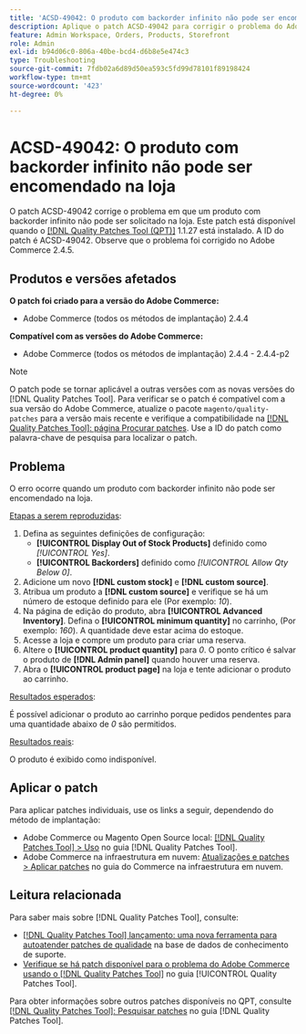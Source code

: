 ```yaml
---
title: 'ACSD-49042: O produto com backorder infinito não pode ser encomendado na loja'
description: Aplique o patch ACSD-49042 para corrigir o problema do Adobe Commerce em que um produto com backorder infinito não pode ser solicitado na loja.
feature: Admin Workspace, Orders, Products, Storefront
role: Admin
exl-id: b94d06c0-806a-40be-bcd4-d6b8e5e474c3
type: Troubleshooting
source-git-commit: 7fdb02a6d89d50ea593c5fd99d78101f89198424
workflow-type: tm+mt
source-wordcount: '423'
ht-degree: 0%

---
```


# ACSD-49042: O produto com backorder infinito não pode ser encomendado na loja

O patch ACSD-49042 corrige o problema em que um produto com backorder infinito não pode ser solicitado na loja. Este patch está disponível quando o [[!DNL Quality Patches Tool (QPT)]](https://experienceleague.adobe.com/pt-br/docs/commerce-operations/tools/quality-patches-tool/quality-patches-tool-to-self-serve-quality-patches) 1.1.27 está instalado. A ID do patch é ACSD-49042. Observe que o problema foi corrigido no Adobe Commerce 2.4.5.

## Produtos e versões afetados

**O patch foi criado para a versão do Adobe Commerce:**

* Adobe Commerce (todos os métodos de implantação) 2.4.4

**Compatível com as versões do Adobe Commerce:**

* Adobe Commerce (todos os métodos de implantação) 2.4.4 - 2.4.4-p2

>[!NOTE]
>
>O patch pode se tornar aplicável a outras versões com as novas versões do [!DNL Quality Patches Tool]. Para verificar se o patch é compatível com a sua versão do Adobe Commerce, atualize o pacote `magento/quality-patches` para a versão mais recente e verifique a compatibilidade na [[!DNL Quality Patches Tool]: página Procurar patches](https://experienceleague.adobe.com/tools/commerce-quality-patches/index.html?lang=pt-BR). Use a ID do patch como palavra-chave de pesquisa para localizar o patch.

## Problema

O erro ocorre quando um produto com backorder infinito não pode ser encomendado na loja.

<u>Etapas a serem reproduzidas</u>:

1. Defina as seguintes definições de configuração:
   * **[!UICONTROL Display Out of Stock Products]** definido como *[!UICONTROL Yes]*.
   * **[!UICONTROL Backorders]** definido como *[!UICONTROL Allow Qty Below 0]*.
1. Adicione um novo **[!DNL custom stock]** e **[!DNL custom source]**.
1. Atribua um produto a **[!DNL custom source]** e verifique se há um número de estoque definido para ele (Por exemplo: *10*).
1. Na página de edição do produto, abra **[!UICONTROL Advanced Inventory]**. Defina o **[!UICONTROL minimum quantity]** no carrinho, (Por exemplo: *160*). A quantidade deve estar acima do estoque.
1. Acesse a loja e compre um produto para criar uma reserva.
1. Altere o **[!UICONTROL product quantity]** para *0*. O ponto crítico é salvar o produto de **[!DNL Admin panel]** quando houver uma reserva.
1. Abra o **[!UICONTROL product page]** na loja e tente adicionar o produto ao carrinho.

<u>Resultados esperados</u>:

É possível adicionar o produto ao carrinho porque pedidos pendentes para uma quantidade abaixo de *0* são permitidos.

<u>Resultados reais</u>:

O produto é exibido como indisponível.

## Aplicar o patch

Para aplicar patches individuais, use os links a seguir, dependendo do método de implantação:

* Adobe Commerce ou Magento Open Source local: [[!DNL Quality Patches Tool] > Uso](/help/tools/quality-patches-tool/usage.md) no guia [!DNL Quality Patches Tool].
* Adobe Commerce na infraestrutura em nuvem: [Atualizações e patches > Aplicar patches](https://experienceleague.adobe.com/docs/commerce-cloud-service/user-guide/develop/upgrade/apply-patches.html?lang=pt-BR) no guia do Commerce na infraestrutura em nuvem.

## Leitura relacionada

Para saber mais sobre [!DNL Quality Patches Tool], consulte:

* [[!DNL Quality Patches Tool] lançamento: uma nova ferramenta para autoatender patches de qualidade](https://experienceleague.adobe.com/pt-br/docs/commerce-operations/tools/quality-patches-tool/quality-patches-tool-to-self-serve-quality-patches) na base de dados de conhecimento de suporte.
* [Verifique se há patch disponível para o problema do Adobe Commerce usando o  [!DNL Quality Patches Tool]](/help/tools/quality-patches-tool/patches-available-in-qpt/check-patch-for-magento-issue-with-magento-quality-patches.md) no guia [!UICONTROL Quality Patches Tool].


Para obter informações sobre outros patches disponíveis no QPT, consulte [[!DNL Quality Patches Tool]: Pesquisar patches](https://experienceleague.adobe.com/tools/commerce-quality-patches/index.html?lang=pt-BR) no guia [!DNL Quality Patches Tool].
